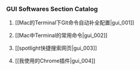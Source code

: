### GUI Softwares Section Catalog

1. [[Mac的Terminal下Git命令自动补全配置|gui_001]]

1. [[Mac中Terminal的常用命令|gui_002]]

1. [[spotlight快捷搜索网页|gui_003]]

1. [[我使用的Chrome插件|gui_004]]